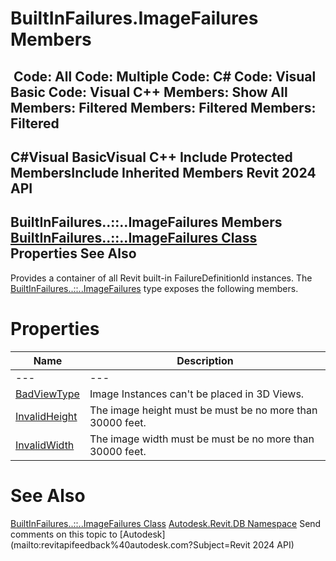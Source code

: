 # BuiltInFailures.ImageFailures Members

﻿
 Code: All Code: Multiple Code: C# Code: Visual Basic Code: Visual C++  Members: Show All Members: Filtered Members: Filtered Members: Filtered   
---  
C#Visual BasicVisual C++
Include Protected MembersInclude Inherited Members
Revit 2024 API  
---  
BuiltInFailures..::..ImageFailures Members  
[BuiltInFailures..::..ImageFailures Class](9a835d26-ace2-a6f3-49a3-8553d3b57f62.md "BuiltInFailures.ImageFailures Class") Properties See Also  
---  
Provides a container of all Revit built-in FailureDefinitionId instances.
The [BuiltInFailures..::..ImageFailures](9a835d26-ace2-a6f3-49a3-8553d3b57f62.md "BuiltInFailures.ImageFailures Class") type exposes the following members.
# Properties
| Name | Description |
| --- | --- |
| --- | --- | --- |
| [BadViewType](b82ea02c-3363-c31c-3132-0b9ed71ced46.md "BadViewType Property") | Image Instances can't be placed in 3D Views. |
| [InvalidHeight](5619438a-7efe-b192-a0d3-1fcaa6df2214.md "InvalidHeight Property") | The image height must be must be no more than 30000 feet. |
| [InvalidWidth](fe47df7b-97b3-ed0b-2b85-0ad8d3c80d3f.md "InvalidWidth Property") | The image width must be must be no more than 30000 feet. |

# See Also
[BuiltInFailures..::..ImageFailures Class](9a835d26-ace2-a6f3-49a3-8553d3b57f62.md "BuiltInFailures.ImageFailures Class")
[Autodesk.Revit.DB Namespace](87546ba7-461b-c646-cbb1-2cb8f5bff8b2.md "Autodesk.Revit.DB Namespace")
Send comments on this topic to [Autodesk](mailto:revitapifeedback%40autodesk.com?Subject=Revit 2024 API)